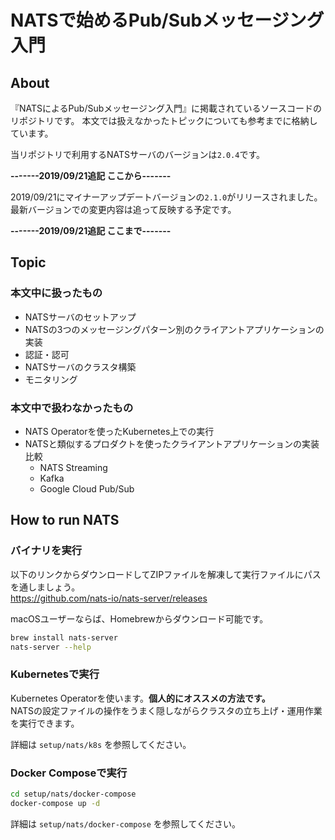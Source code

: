 # NATSで始めるPub/Subメッセージング入門

## About

『NATSによるPub/Subメッセージング入門』に掲載されているソースコードのリポジトリです。
本文では扱えなかったトピックについても参考までに格納しています。

当リポジトリで利用するNATSサーバのバージョンは`2.0.4`です。

**-------2019/09/21追記 ここから-------**

2019/09/21にマイナーアップデートバージョンの`2.1.0`がリリースされました。
最新バージョンでの変更内容は追って反映する予定です。

**-------2019/09/21追記 ここまで-------**

## Topic

### 本文中に扱ったもの

* NATSサーバのセットアップ
* NATSの3つのメッセージングパターン別のクライアントアプリケーションの実装
* 認証・認可
* NATSサーバのクラスタ構築
* モニタリング

### 本文中で扱わなかったもの

* NATS Operatorを使ったKubernetes上での実行
* NATSと類似するプロダクトを使ったクライアントアプリケーションの実装比較
  * NATS Streaming
  * Kafka
  * Google Cloud Pub/Sub

## How to run NATS

### バイナリを実行

以下のリンクからダウンロードしてZIPファイルを解凍して実行ファイルにパスを通しましょう。  
https://github.com/nats-io/nats-server/releases

macOSユーザーならば、Homebrewからダウンロード可能です。

```bash
brew install nats-server
nats-server --help
```

### Kubernetesで実行

Kubernetes Operatorを使います。**個人的にオススメの方法です。**  
NATSの設定ファイルの操作をうまく隠しながらクラスタの立ち上げ・運用作業を実行できます。

詳細は `setup/nats/k8s` を参照してください。

### Docker Composeで実行

 ```bash
cd setup/nats/docker-compose
docker-compose up -d
```

詳細は `setup/nats/docker-compose` を参照してください。
